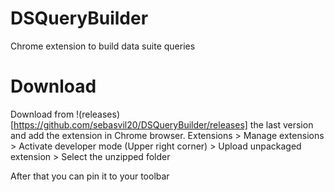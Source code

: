 # DSQueryBuilder
Chrome extension to build data suite queries

# Download
Download from !(releases)[https://github.com/sebasvil20/DSQueryBuilder/releases] the last version and add the extension in Chrome browser.
Extensions > Manage extensions > Activate developer mode (Upper right corner) > Upload unpackaged extension > Select the unzipped folder

After that you can pin it to your toolbar

